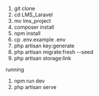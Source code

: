 <ol>
    <li>git clone</li>
    <li>cd LMS_Laravel</li>
    <li>mv lms_project</li>
    <li>composer install</li>
    <li>npm install</li>
    <li>cp .env.example .env</li>
    <li>php artisan key:generate</li>
    <li>php artisan migrate:fresh --seed</li>
    <li>php artisan storage:link</li>
</ol>
<p>running</p>
<ol>
    <li>npm run dev</li>
    <li>php artisan serve</li>
</ol>

